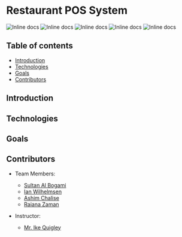 # Restaurant POS System

![Inline docs](https://img.shields.io/github/license/Old-Town-Road/restaurant-pos-system?color=maroon)
![Inline docs](https://img.shields.io/github/contributors/Old-Town-Road/restaurant-pos-system)
![Inline docs](https://img.shields.io/github/last-commit/Old-Town-Road/restaurant-pos-system)
![Inline docs](https://img.shields.io/github/stars/Old-Town-Road/restaurant-pos-system)
![Inline docs](https://img.shields.io/github/issues/Old-Town-Road/restaurant-pos-system)




## Table of contents

* [Introduction](#introduction)
* [Technologies](#technologies)
* [Goals](#goals)
* [Contributors](#contributors)

## Introduction

## Technologies

## Goals
 
## Contributors
   * Team Members:
       * [Sultan Al Bogami](https://github.com/AlbogamiSultan)
       * [Ian Wilhelmsen](https://github.com/iwilhelmsen)
       * [Ashim Chalise](https://github.com/ashim01)
       * [Raiana Zaman](https://github.com/raianazaman)

   * Instructor:
       * [Mr. Ike Quigley](https://github.com/iquigley)
